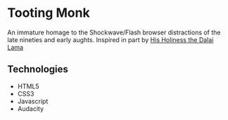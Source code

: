 # Tooting Monk
An immature homage to the Shockwave/Flash browser distractions of the late nineties and early aughts. Inspired in part by [His Holiness the Dalai Lama](https://www.upworthy.com/the-dalai-lama-has-some-very-uplifting-and-wise-words-about-farting)

## Technologies
- HTML5
- CSS3
- Javascript
- Audacity 

